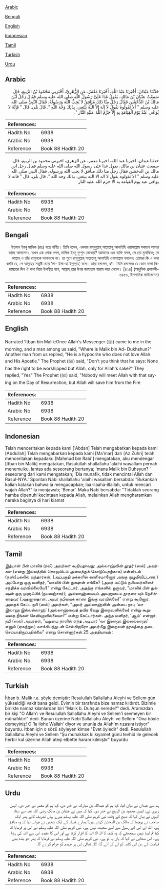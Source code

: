 [Arabic](#arabic)

[Bengali](#bengali)

[English](#english)

[Indonesian](#indonesian)

[Tamil](#tamil)

[Turkish](#turkish)

[Urdu](#urdu)

## Arabic


<div dir="rtl" lang="ar" style={{fontSize:'larger',backgroundColor:'#f8f9fa',padding:20}}>
حَدَّثَنَا عَبْدَانُ، أَخْبَرَنَا عَبْدُ اللَّهِ، أَخْبَرَنَا مَعْمَرٌ، عَنِ الزُّهْرِيِّ، أَخْبَرَنِي مَحْمُودُ بْنُ الرَّبِيعِ، قَالَ سَمِعْتُ عِتْبَانَ بْنَ مَالِكٍ، يَقُولُ غَدَا عَلَىَّ رَسُولُ اللَّهِ صلى الله عليه وسلم فَقَالَ رَجُلٌ أَيْنَ مَالِكُ بْنُ الدُّخْشُنِ فَقَالَ رَجُلٌ مِنَّا ذَلِكَ مُنَافِقٌ لاَ يُحِبُّ اللَّهَ وَرَسُولَهُ‏.‏ فَقَالَ النَّبِيُّ صلى الله عليه وسلم ‏"‏ أَلاَ تَقُولُوهُ يَقُولُ لاَ إِلَهَ إِلاَّ اللَّهُ يَبْتَغِي‏.‏ بِذَلِكَ وَجْهَ اللَّهِ ‏"‏‏.‏ قَالَ بَلَى‏.‏ قَالَ ‏"‏ فَإِنَّهُ لاَ يُوَافَى عَبْدٌ يَوْمَ الْقِيَامَةِ بِهِ إِلاَّ حَرَّمَ اللَّهُ عَلَيْهِ النَّارَ ‏"‏‏.‏
</div>
<div style={{backgroundColor:'#f8f9fa',padding:20, marginBottom: 10}}><table> <thead> <tr> <th>References:</th> <th></th> </tr> </thead> <tbody><tr><td>Hadith No</td><td>6938</td></tr><tr><td>Arabic No</td><td>6938</td></tr><tr><td>Reference</td><td>Book 88 Hadith 20</td></tr></tbody></table></div>


<div dir="rtl" lang="ar" style={{fontSize:'larger',backgroundColor:'#f8f9fa',padding:20}}>
حدثنا عبدان، اخبرنا عبد الله، اخبرنا معمر، عن الزهري، اخبرني محمود بن الربيع، قال سمعت عتبان بن مالك، يقول غدا على رسول الله صلى الله عليه وسلم فقال رجل اين مالك بن الدخشن فقال رجل منا ذلك منافق لا يحب الله ورسوله. فقال النبي صلى الله عليه وسلم " الا تقولوه يقول لا اله الا الله يبتغي. بذلك وجه الله ". قال بلى. قال " فانه لا يوافى عبد يوم القيامة به الا حرم الله عليه النار
</div>
<div style={{backgroundColor:'#f8f9fa',padding:20, marginBottom: 10}}><table> <thead> <tr> <th>References:</th> <th></th> </tr> </thead> <tbody><tr><td>Hadith No</td><td>6938</td></tr><tr><td>Arabic No</td><td>6938</td></tr><tr><td>Reference</td><td>Book 88 Hadith 20</td></tr></tbody></table></div>

## Bengali


<div dir="rtl" lang="bn" style={{fontSize:'larger',backgroundColor:'#f8f9fa',padding:20}}>
ইতবান ইবনু মালিক (রাঃ) হতে বর্ণিত। তিনি বলেন, একবার রাসূলুল্লাহ্ সাল্লাল্লাহু আলাইহি ওয়াসাল্লাম সকালে আমার কাছে আসলেন। তখন এক লোক বলল, মালিক ইবনু দুখ্শুন কোথায়? আমাদের এক ব্যক্তি বলল, সে তো মুনাফিক; সে আল্লাহ্ ও তাঁর রাসূলকে ভালবাসে না। তা শুনে রাসূলুল্লাহ্ সাল্লাল্লাহু আলাইহি ওয়াসাল্লাম বললেনঃ তোমরা কি এ কথা বলনি যে, সে আল্লাহর সন্তুষ্টি চেয়ে ‘লা- ইলা-হা ইল্লাল্লাহ্’ বলে। তারা বললেন, হ্যাঁ। তিনি বললেনঃ যে কোন বান্দা কিয়ামতের দিন ঐ কথা নিয়ে উপস্থিত হবে, আল্লাহ্ তার উপর জাহান্নাম হারাম করে দেবেন। [৪২৪] (আধুনিক প্রকাশনী- ৬৪৫৬, ইসলামিক ফাউন্ডেশন)
</div>
<div style={{backgroundColor:'#f8f9fa',padding:20, marginBottom: 10}}><table> <thead> <tr> <th>References:</th> <th></th> </tr> </thead> <tbody><tr><td>Hadith No</td><td>6938</td></tr><tr><td>Arabic No</td><td>6938</td></tr><tr><td>Reference</td><td>Book 88 Hadith 20</td></tr></tbody></table></div>

## English


<div dir="ltr" lang="en" style={{fontSize:'larger',backgroundColor:'#f8f9fa',padding:20}}>
Narrated 'Itban bin Malik:Once Allah's Messenger (ﷺ) came to me in the morning, and a man among us said, "Where is Malik bin Ad- Dukhshun?" Another man from us replied, "He is a hypocrite who does not love Allah and His Apostle." The Prophet (ﷺ) said, "Don't you think that he says: None has the right to be worshipped but Allah, only for Allah's sake?" They replied, "Yes" The Prophet (ﷺ) said, "Nobody will meet Allah with that saying on the Day of Resurrection, but Allah will save him from the Fire
</div>
<div style={{backgroundColor:'#f8f9fa',padding:20, marginBottom: 10}}><table> <thead> <tr> <th>References:</th> <th></th> </tr> </thead> <tbody><tr><td>Hadith No</td><td>6938</td></tr><tr><td>Arabic No</td><td>6938</td></tr><tr><td>Reference</td><td>Book 88 Hadith 20</td></tr></tbody></table></div>

## Indonesian


<div dir="ltr" lang="id" style={{fontSize:'larger',backgroundColor:'#f8f9fa',padding:20}}>
Telah menceritakan kepada kami ['Abdan] Telah mengabarkan kepada kami [Abdullah] Telah mengabarkan kepada kami [Ma'mar] dari [Az Zuhri] telah menceritakan kepadaku [Mahmud bin Rabi'] mengatakan, aku mendengar [Itban bin Malik] mengatakan, Rasulullah shallallahu 'alaihi wasallam pernah menemuiku, lantas ada seseorang bertanya; 'mana Malik bin Duhsyun? ' seseorang dari kami mengatakan; 'Dia munafik, tidak mencintai Allah dan Rasul-NYA.' Spontan Nabi shallallahu 'alaihi wasallam bersabda: "Bukankah kalian katakan bahwa ia mengucapkan; laa-ilaaha-illallah, untuk mencari wajah Allah?" Ia menjawab; 'Benar'. Maka Nabi bersabda: "Tidaklah seorang hamba dipenuhi kecintaan kepada Allah, melainkan Allah mengharamkan neraka baginya di hari kiamat
</div>
<div style={{backgroundColor:'#f8f9fa',padding:20, marginBottom: 10}}><table> <thead> <tr> <th>References:</th> <th></th> </tr> </thead> <tbody><tr><td>Hadith No</td><td>6938</td></tr><tr><td>Arabic No</td><td>6938</td></tr><tr><td>Reference</td><td>Book 88 Hadith 20</td></tr></tbody></table></div>

## Tamil


<div dir="ltr" lang="ta" style={{fontSize:'larger',backgroundColor:'#f8f9fa',padding:20}}>
இத்பான் பின் மாலிக் (ரலி) அவர்கள் கூறியதாவது: அல்லாஹ்வின் தூதர் (ஸல்) அவர்கள் (எனது இல்லத்தில் தொழுமிடம் அமைத்துக் கொடுப்பதற்காக) என்னிடம் (நண்)பகலில் வந்தார்கள். (அப்பகுதி மக்களில் கணிசமானோர் அங்கு குழுமிவிட்டனர்.) அப்போது ஒரு மனிதர், “மாலிக் பின் துக்ஷுன் எங்கே? (அவர் மட்டும் நபியவர்களைச் சந்திக்க வரவில்லையே!)” என்று கேட்டார். அதற்கு எங்களில் ஒருவர், “மாலிக் பின் துக்ஷுன் ஒரு முனாஃபிக் (நயவஞ்சகர்); அல்லாஹ்வையும் அவனுடைய தூதரை யும் நேசிக்காதவர் (அதனால்தான், அவர் நபியைக் காண இங்கு வரவில்லை)” என்று கூறினார். அதைக் கேட்ட நபி (ஸல்) அவர்கள், “அவர் அல்லாஹ்வின் அன்பை நாடி ‘லா இலாஹ இல்லல்லாஹ்’ (அல்லாஹ்வைத் தவிர வேறு இறைவனில்லை) என்று கூறுவதை நீங்கள் செவியுறவில்லையா?” என்று கேட்டார்கள். அந்த மனிதர், ‘ஆம்’ என்றார். நபி (ஸல்) அவர்கள், “மறுமை நாளில் எந்த அடியார் ‘லா இலாஹ இல்லல்லாஹ்’ எனும் (ஏகத்துவ) வாக்கியத்துடன் செல்கிறாரோ அவர்மீது இறைவன் நரகத்தை தடை செய்யாதிருப்பதில்லை” என்று சொன்னார்கள்.25 அத்தியாயம் :
</div>
<div style={{backgroundColor:'#f8f9fa',padding:20, marginBottom: 10}}><table> <thead> <tr> <th>References:</th> <th></th> </tr> </thead> <tbody><tr><td>Hadith No</td><td>6938</td></tr><tr><td>Arabic No</td><td>6938</td></tr><tr><td>Reference</td><td>Book 88 Hadith 20</td></tr></tbody></table></div>

## Turkish


<div dir="ltr" lang="tr" style={{fontSize:'larger',backgroundColor:'#f8f9fa',padding:20}}>
İtban b. Malik r.a. şöyle demiştir: Resulullah Sallallahu Aleyhi ve Sellem gün yükseldiği vakit bana geldi. Evimin bir tarafında bize namaz kıldırdt. Bizimle birlikte namaz kılanlardan biri "Malik b. Duhşun nerede?" dedi. Aramızdan bir kişi "O AIlah'ı ve Resulullah Sallallahu Aleyhi ve Sellem'i sevmeyen bir münafıktır!" dedi. Bunun üzerine Nebi Sallallahu Aleyhi ve Sellem "Ona böyle demeyiniz! O 'la ilohe Wallah' diyor ve ununla da Allah'm rızasını istiyor" buyurdu. İtban için o sözü söyleyen kimse "Evet öyledir" dedi. Resulullah Sallallahu Aleyhi ve Sellem "Şu muhakkak ki kıyamet günü tevhid ile gelecek herbir kul üzerine Allah ateşi elbette haram kılmıştır" buyurdu
</div>
<div style={{backgroundColor:'#f8f9fa',padding:20, marginBottom: 10}}><table> <thead> <tr> <th>References:</th> <th></th> </tr> </thead> <tbody><tr><td>Hadith No</td><td>6938</td></tr><tr><td>Arabic No</td><td>6938</td></tr><tr><td>Reference</td><td>Book 88 Hadith 20</td></tr></tbody></table></div>

## Urdu


<div dir="rtl" lang="ur" style={{fontSize:'larger',backgroundColor:'#f8f9fa',padding:20}}>
ہم سے عبدان نے بیان کیا، کہا ہم کو عبداللہ بن مبارک نے خبر دی، کہا ہم کو معمر نے خبر دی، انہیں زہری نے، انہیں محمود بن الربیع نے خبر دی، کہا کہ میں نے عتبان بن مالک رضی اللہ عنہ سے سنا، انہوں نے بیان کیا کہ صبح کے وقت نبی کریم صلی اللہ علیہ وسلم میرے یہاں تشریف لائے پھر ایک صاحب نے پوچھا کہ مالک بن الدخشن کہاں ہیں؟ ہمارے قبیلہ کے ایک شخص نے جواب دیا کہ وہ منافق ہے، اللہ اور اس کے رسول سے اسے محبت نہیں ہے۔ نبی کریم صلی اللہ علیہ وسلم نے اس پر فرمایا کہ کیا تم ایسا نہیں سمجھتے کہ وہ کلمہ لا الہٰ الا اللہ کا اقرار کرتا ہے اور اس کا مقصد اس سے اللہ کی رضا ہے۔ اس صحابی نے کہا کہ ہاں یہ تو ہے۔ نبی کریم صلی اللہ علیہ وسلم نے فرمایا کہ پھر جو بندہ بھی قیامت کے دن اس کلمہ کو لے کر آئے گا، اللہ تعالیٰ اس پر جہنم کو حرام کر دے گا۔
</div>
<div style={{backgroundColor:'#f8f9fa',padding:20, marginBottom: 10}}><table> <thead> <tr> <th>References:</th> <th></th> </tr> </thead> <tbody><tr><td>Hadith No</td><td>6938</td></tr><tr><td>Arabic No</td><td>6938</td></tr><tr><td>Reference</td><td>Book 88 Hadith 20</td></tr></tbody></table></div>